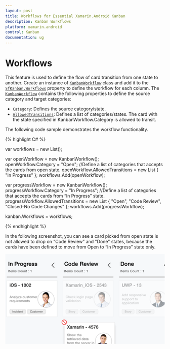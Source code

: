 ```yaml
---
layout: post
title: Workflows for Essential Xamarin.Android Kanban
description: Kanban Workflows
platform: xamarin.android
control: Kanban
documentation: ug
---
```


# Workflows

This feature is used to define the flow of card transition from one state to another. Create an instance of [`KanbanWorkflow`](https://help.syncfusion.com/cr/cref_files/xamarin-android/Syncfusion.SfKanban.Android~Syncfusion.SfKanban.Android.KanbanWorkflow.html) class and add it to the [`SfKanban.Workflows`](https://help.syncfusion.com/cr/cref_files/xamarin-android/Syncfusion.SfKanban.Android~Syncfusion.SfKanban.Android.SfKanban~Workflows.html) property to define the workflow for each column. The [`KanbanWorkflow`](https://help.syncfusion.com/cr/cref_files/xamarin-android/Syncfusion.SfKanban.Android~Syncfusion.SfKanban.Android.KanbanWorkflow.html) contains the following properties to define the source category and target categories:

* [`Category`](https://help.syncfusion.com/cr/cref_files/xamarin-android/Syncfusion.SfKanban.Android~Syncfusion.SfKanban.Android.KanbanWorkflow~Category.html): Defines the source category/state.
* [`AllowedTransitions`](https://help.syncfusion.com/cr/cref_files/xamarin-android/Syncfusion.SfKanban.Android~Syncfusion.SfKanban.Android.KanbanWorkflow~AllowedTransitions.html): Defines a list of categories/states. The card with the state specified in KanbanWorkflow.Category is allowed to transit.

The following code sample demonstrates the workflow functionality.

{% highlight C# %}

var workflows = new List<KanbanWorkflow>();

var openWorkflow = new KanbanWorkflow();  
openWorkflow.Category = "Open"; 
//Define a list of categories that accepts the cards from open state.
openWorkflow.AllowedTransitions = new List<object> { "In Progress" }; 
workflows.Add(openWorkflow); 

var progressWorkflow = new KanbanWorkflow(); 
progressWorkflow.Category = "In Progress"; 
//Define a list of categories that accepts the cards from “In Progress” state.
progressWorkflow.AllowedTransitions = new List<object> { "Open", "Code Review", "Closed-No Code Changes" }; 
workflows.Add(progressWorkflow); 

kanban.Workflows = workflows;

{% endhighlight %}

In the following screenshot, you can see a card picked from open state is not allowed to drop on “Code Review” and "Done" states, because the cards have been defined to move from Open to “In Progress” state only.

![](kanban_images/Workflows.png)
